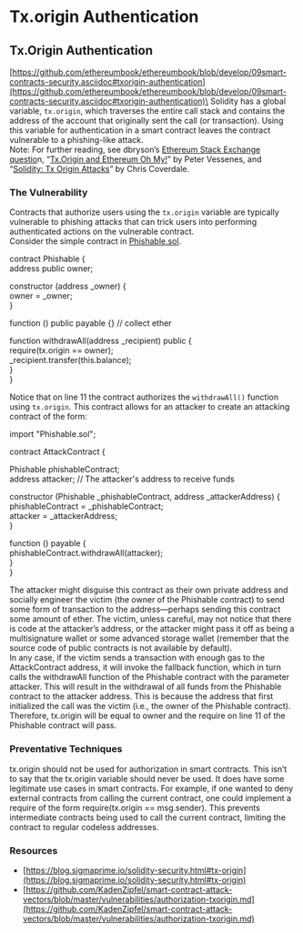 # Tx.origin Authentication

## Tx.Origin Authentication

[https://github.com/ethereumbook/ethereumbook/blob/develop/09smart-contracts-security.asciidoc#txorigin-authentication](https://github.com/ethereumbook/ethereumbook/blob/develop/09smart-contracts-security.asciidoc#txorigin-authentication)\
Solidity has a global variable, `tx.origin`, which traverses the entire call stack and contains the address of the account that originally sent the call (or transaction). Using this variable for authentication in a smart contract leaves the contract vulnerable to a phishing-like attack.\
Note: For further reading, see dbryson’s [Ethereum Stack Exchange questio](http://bit.ly/2PxU1UM)n, “[Tx.Origin and Ethereum Oh My!](http://bit.ly/2qm7ocJ)” by Peter Vessenes, and “[Solidity: Tx Origin Attacks](http://bit.ly/2P3KVA4)” by Chris Coverdale.

### The Vulnerability

Contracts that authorize users using the `tx.origin` variable are typically vulnerable to phishing attacks that can trick users into performing authenticated actions on the vulnerable contract.\
Consider the simple contract in [Phishable.sol](https://github.com/ethereumbook/ethereumbook/blob/develop/09smart-contracts-security.asciidoc#phishable\_security).

contract Phishable {\
&#x20;   address public owner;

&#x20;   constructor (address \_owner) {\
&#x20;       owner = \_owner;\
&#x20;   }

&#x20;   function () public payable {} // collect ether

&#x20;   function withdrawAll(address \_recipient) public {\
&#x20;       require(tx.origin == owner);\
&#x20;       \_recipient.transfer(this.balance);\
&#x20;   }\
}

Notice that on line 11 the contract authorizes the `withdrawAll()` function using `tx.origin`. This contract allows for an attacker to create an attacking contract of the form:

import "Phishable.sol";

contract AttackContract {

&#x20;   Phishable phishableContract;\
&#x20;   address attacker; // The attacker's address to receive funds

&#x20;   constructor (Phishable \_phishableContract, address \_attackerAddress) {\
&#x20;       phishableContract = \_phishableContract;\
&#x20;       attacker = \_attackerAddress;\
&#x20;   }

&#x20;   function () payable {\
&#x20;       phishableContract.withdrawAll(attacker);\
&#x20;   }\
}

The attacker might disguise this contract as their own private address and socially engineer the victim (the owner of the Phishable contract) to send some form of transaction to the address—perhaps sending this contract some amount of ether. The victim, unless careful, may not notice that there is code at the attacker’s address, or the attacker might pass it off as being a multisignature wallet or some advanced storage wallet (remember that the source code of public contracts is not available by default).\
In any case, if the victim sends a transaction with enough gas to the AttackContract address, it will invoke the fallback function, which in turn calls the withdrawAll function of the Phishable contract with the parameter attacker. This will result in the withdrawal of all funds from the Phishable contract to the attacker address. This is because the address that first initialized the call was the victim (i.e., the owner of the Phishable contract). Therefore, tx.origin will be equal to owner and the require on line 11 of the Phishable contract will pass.

### Preventative Techniques

tx.origin should not be used for authorization in smart contracts. This isn’t to say that the tx.origin variable should never be used. It does have some legitimate use cases in smart contracts. For example, if one wanted to deny external contracts from calling the current contract, one could implement a require of the form require(tx.origin == msg.sender). This prevents intermediate contracts being used to call the current contract, limiting the contract to regular codeless addresses.

### Resources

* [https://blog.sigmaprime.io/solidity-security.html#tx-origin](https://blog.sigmaprime.io/solidity-security.html#tx-origin)
* [https://github.com/KadenZipfel/smart-contract-attack-vectors/blob/master/vulnerabilities/authorization-txorigin.md](https://github.com/KadenZipfel/smart-contract-attack-vectors/blob/master/vulnerabilities/authorization-txorigin.md)

